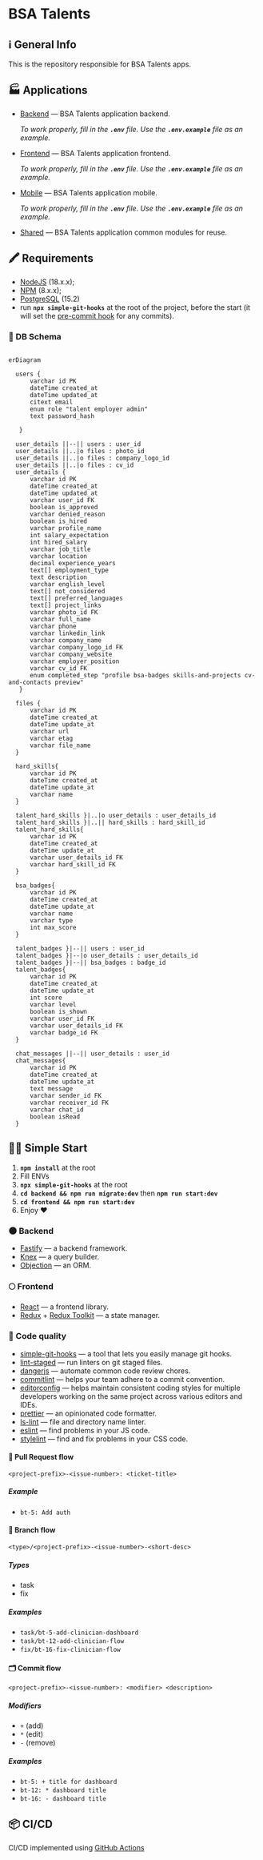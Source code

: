 # BSA Talents

## ℹ️ General Info

This is the repository responsible for BSA Talents apps.

## 🏭 Applications

-   [Backend](./backend) — BSA Talents application backend.

    _To work properly, fill in the **`.env`** file. Use the **`.env.example`** file as an example._

-   [Frontend](./frontend) — BSA Talents application frontend.

    _To work properly, fill in the **`.env`** file. Use the **`.env.example`** file as an example._

-   [Mobile](./mobile) — BSA Talents application mobile.

    _To work properly, fill in the **`.env`** file. Use the **`.env.example`** file as an example._

-   [Shared](./shared) — BSA Talents application common modules for reuse.

## 🖍 Requirements

-   [NodeJS](https://nodejs.org/en/) (18.x.x);
-   [NPM](https://www.npmjs.com/) (8.x.x);
-   [PostgreSQL](https://www.postgresql.org/) (15.2)
-   run **`npx simple-git-hooks`** at the root of the project, before the start (it will set the [pre-commit hook](https://www.npmjs.com/package/simple-git-hooks) for any commits).

### 💽 DB Schema

```mermaid

erDiagram

  users {
      varchar id PK
      dateTime created_at
      dateTime updated_at
      citext email
      enum role "talent employer admin"
      text password_hash

   }

  user_details ||--|| users : user_id
  user_details ||..|o files : photo_id
  user_details ||..|o files : company_logo_id
  user_details ||..|o files : cv_id
  user_details {
      varchar id PK
      dateTime created_at
      dateTime updated_at
      varchar user_id FK
      boolean is_approved
      varchar denied_reason
      boolean is_hired
      varchar profile_name
      int salary_expectation
      int hired_salary
      varchar job_title
      varchar location
      decimal experience_years
      text[] employment_type
      text description
      varchar english_level
      text[] not_considered
      text[] preferred_languages
      text[] project_links
      varchar photo_id FK
      varchar full_name
      varchar phone
      varchar linkedin_link
      varchar company_name
      varchar company_logo_id FK
      varchar company_website
      varchar employer_position
      varchar cv_id FK
      enum completed_step "profile bsa-badges skills-and-projects cv-and-contacts preview"
   }

  files {
      varchar id PK
      dateTime created_at
      dateTime update_at
      varchar url
      varchar etag
      varchar file_name
  }

  hard_skills{
      varchar id PK
      dateTime created_at
      dateTime update_at
      varchar name
  }

  talent_hard_skills }|..|o user_details : user_details_id
  talent_hard_skills }|..|| hard_skills : hard_skill_id
  talent_hard_skills{
      varchar id PK
      dateTime created_at
      dateTime update_at
      varchar user_details_id FK
      varchar hard_skill_id FK
  }

  bsa_badges{
      varchar id PK
      dateTime created_at
      dateTime update_at
      varchar name
      varchar type
      int max_score
  }

  talent_badges }|--|| users : user_id
  talent_badges }|--|o user_details : user_details_id
  talent_badges }|--|| bsa_badges : badge_id
  talent_badges{
      varchar id PK
      dateTime created_at
      dateTime update_at
      int score
      varchar level
      boolean is_shown
      varchar user_id FK
      varchar user_details_id FK
      varchar badge_id FK
  }

  chat_messages ||--|| user_details : user_id
  chat_messages{
      varchar id PK
      dateTime created_at
      dateTime update_at
      text message
      varchar sender_id FK
      varchar receiver_id FK
      varchar chat_id
      boolean isRead
  }

```

## 🏃‍♂️ Simple Start

1. **`npm install`** at the root
2. Fill ENVs
3. **`npx simple-git-hooks`** at the root
4. **`cd backend && npm run migrate:dev`** then **`npm run start:dev`**
5. **`cd frontend && npm run start:dev`**
6. Enjoy ❤️

### 🌑 Backend

-   [Fastify](https://www.fastify.io/) — a backend framework.
-   [Knex](https://knexjs.org/) — a query builder.
-   [Objection](https://vincit.github.io/objection.js/) — an ORM.

### 🌕 Frontend

-   [React](https://reactjs.org/) — a frontend library.
-   [Redux](https://redux.js.org/) + [Redux Toolkit](https://redux-toolkit.js.org/) — a state manager.

### 🥊 Code quality

-   [simple-git-hooks](https://www.npmjs.com/package/simple-git-hooks) — a tool that lets you easily manage git hooks.
-   [lint-staged](https://www.npmjs.com/package/lint-staged) — run linters on git staged files.
-   [dangerjs](https://danger.systems/js/) — automate common code review chores.
-   [commitlint](https://commitlint.js.org/) — helps your team adhere to a commit convention.
-   [editorconfig](https://editorconfig.org/) — helps maintain consistent coding styles for multiple developers working on the same project across various editors and IDEs.
-   [prettier](https://prettier.io/) — an opinionated code formatter.
-   [ls-lint](https://ls-lint.org/) — file and directory name linter.
-   [eslint](https://eslint.org/) — find problems in your JS code.
-   [stylelint](https://stylelint.io/) — find and fix problems in your CSS code.

#### 🏅 Pull Request flow

```
<project-prefix>-<issue-number>: <ticket-title>
```

##### Example

-   `bt-5: Add auth`

#### 🌳 Branch flow

```
<type>/<project-prefix>-<issue-number>-<short-desc>
```

##### Types

-   task
-   fix

##### Examples

-   `task/bt-5-add-clinician-dashboard`
-   `task/bt-12-add-clinician-flow`
-   `fix/bt-16-fix-clinician-flow`

#### 🗂 Commit flow

```
<project-prefix>-<issue-number>: <modifier> <description>
```

##### Modifiers

-   `+` (add)
-   `*` (edit)
-   `-` (remove)

##### Examples

-   `bt-5: + title for dashboard`
-   `bt-12: * dashboard title`
-   `bt-16: - dashboard title`

## 📦 CI/CD

CI/CD implemented using [GitHub Actions](https://docs.github.com/en/actions)
